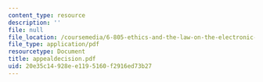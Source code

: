 ```yaml
---
content_type: resource
description: ''
file: null
file_location: /coursemedia/6-805-ethics-and-the-law-on-the-electronic-frontier-fall-2005/20e35c14928ee1195160f2916ed73b27_appealdecision.pdf
file_type: application/pdf
resourcetype: Document
title: appealdecision.pdf
uid: 20e35c14-928e-e119-5160-f2916ed73b27
---
```

